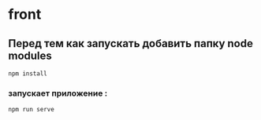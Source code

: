 # front

## Перед тем как запускать добавить папку node modules
```
npm install
```

### запускает приложение :
```
npm run serve
```
